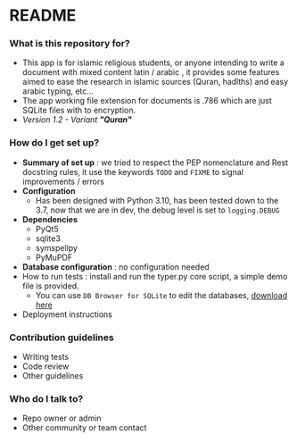 # README #

### What is this repository for? ###

* This app is for islamic religious students, or anyone intending to write a document with mixed content latin / arabic
, it provides some features aimed to ease the research in islamic sources (Quran, hadîths) and easy arabic typing, etc...
* The app working file extension for documents is .786 which are just SQLite files with to encryption.
* _Version 1.2 - Variant __"Quran"___

### How do I get set up? ###

* **Summary of set up** : we tried to respect the PEP nomenclature and Rest docstring rules, it use the keywords `TODO`
and `FIXME` to signal improvements / errors
* **Configuration**
  * Has been designed with Python 3.10, has been tested down to the 3.7, now that we are in dev, the debug level is set
  to `logging.DEBUG`
* **Dependencies**
  * PyQt5
  * sqlite3
  * symspellpy
  * PyMuPDF
* **Database configuration** : no configuration needed
* How to run tests : install and run the typer.py core script, a simple demo file is provided.
  * You can use `DB Browser for SQLite` to edit the databases, [download here](https://sqlitebrowser.org/blog/version-3-12-2-released/) 
* Deployment instructions

### Contribution guidelines ###

* Writing tests
* Code review
* Other guidelines

### Who do I talk to? ###

* Repo owner or admin
* Other community or team contact